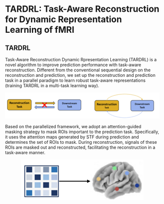 # TARDRL: Task-Aware Reconstruction for Dynamic Representation Learning of fMRI
## TARDRL
Task-Aware Reconstruction Dynamic Rpresentation Learning (TARDRL) is a novel algorithm to improve prediction performance with task-aware reconstruction. Different from the conventional sequential design on the reconstruction and prediction, we set up the reconstruction and prediction task in a parallel paradigm to learn robust task-aware representations (training TARDRL in a multi-task learning way).
<p align="center">
<img src=assets/idea_img.png />
</p>

Based on the parallelized framework, we adopt an attention-guided masking strategy to mask ROIs important to the prediction task. Specifically, it uses the attention maps generated by STF during prediction and determines the set of ROIs to mask. During reconstruction, signals of these ROIs are masked out and reconstructed, facilitating the reconstruction in a task-aware manner. 
<p align="center">
<img src=assets/idea_img1.png width=400 heigh=150/>
</p>
